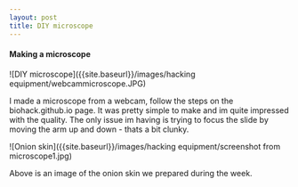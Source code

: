 ```yaml
---
layout: post
title: DIY microscope
---
```


#### Making a microscope

![DIY microscope]({{site.baseurl}}/images/hacking equipment/webcammicroscope.JPG)

I made a microscope from a webcam, follow the steps on the biohack.github.io page.
It was pretty simple to make and im quite impressed with the quality.
The only issue im having is trying to focus the slide by moving the arm up and down - thats a bit clunky.

![Onion skin]({{site.baseurl}}/images/hacking equipment/screenshot from microscope1.jpg)

Above is an image of the onion skin we prepared during the week.
